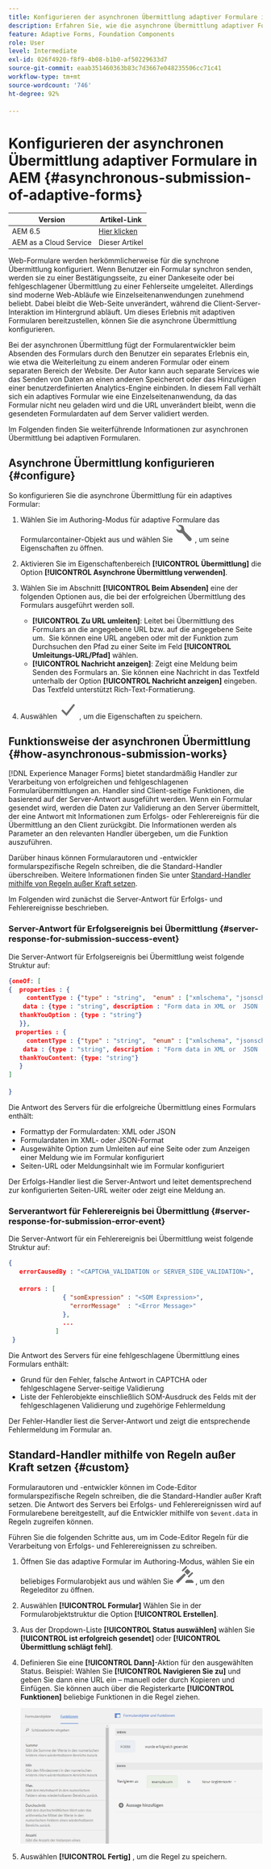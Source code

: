 ```yaml
---
title: Konfigurieren der asynchronen Übermittlung adaptiver Formulare in AEM
description: Erfahren Sie, wie die asynchrone Übermittlung adaptiver Formulare konfiguriert wird. Vertiefen Sie Ihre Kenntnisse über die Funktionsweise der asynchronen Übermittlung für adaptive Formulare.
feature: Adaptive Forms, Foundation Components
role: User
level: Intermediate
exl-id: 026f4920-f8f9-4b08-b1b0-af50229633d7
source-git-commit: eaab351460363b83c7d3667e048235506cc71c41
workflow-type: tm+mt
source-wordcount: '746'
ht-degree: 92%

---
```


# Konfigurieren der asynchronen Übermittlung adaptiver Formulare in AEM {#asynchronous-submission-of-adaptive-forms}


| Version | Artikel-Link |
| -------- | ---------------------------- |
| AEM 6.5 | [Hier klicken](https://experienceleague.adobe.com/docs/experience-manager-65/forms/adaptive-forms-advanced-authoring/asynchronous-submissions-adaptive-forms.html?lang=de) |
| AEM as a Cloud Service | Dieser Artikel |


Web-Formulare werden herkömmlicherweise für die synchrone Übermittlung konfiguriert. Wenn Benutzer ein Formular synchron senden, werden sie zu einer Bestätigungsseite, zu einer Dankeseite oder bei fehlgeschlagener Übermittlung zu einer Fehlerseite umgeleitet. Allerdings sind moderne Web-Abläufe wie Einzelseitenanwendungen zunehmend beliebt. Dabei bleibt die Web-Seite unverändert, während die Client-Server-Interaktion im Hintergrund abläuft. Um dieses Erlebnis mit adaptiven Formularen bereitzustellen, können Sie die asynchrone Übermittlung konfigurieren.

Bei der asynchronen Übermittlung fügt der Formularentwickler beim Absenden des Formulars durch den Benutzer ein separates Erlebnis ein, wie etwa die Weiterleitung zu einem anderen Formular oder einem separaten Bereich der Website. Der Autor kann auch separate Services wie das Senden von Daten an einen anderen Speicherort oder das Hinzufügen einer benutzerdefinierten Analytics-Engine einbinden. In diesem Fall verhält sich ein adaptives Formular wie eine Einzelseitenanwendung, da das Formular nicht neu geladen wird und die URL unverändert bleibt, wenn die gesendeten Formulardaten auf dem Server validiert werden.

Im Folgenden finden Sie weiterführende Informationen zur asynchronen Übermittlung bei adaptiven Formularen.

## Asynchrone Übermittlung konfigurieren {#configure}

So konfigurieren Sie die asynchrone Übermittlung für ein adaptives Formular:

1. Wählen Sie im Authoring-Modus für adaptive Formulare das Formularcontainer-Objekt aus und wählen Sie ![cmppr1](assets/configure-icon.svg) , um seine Eigenschaften zu öffnen.
1. Aktivieren Sie im Eigenschaftenbereich **[!UICONTROL Übermittlung]** die Option **[!UICONTROL Asynchrone Übermittlung verwenden]**.
1. Wählen Sie im Abschnitt **[!UICONTROL Beim Absenden]** eine der folgenden Optionen aus, die bei der erfolgreichen Übermittlung des Formulars ausgeführt werden soll.

   *  **[!UICONTROL Zu URL umleiten]**: Leitet bei Übermittlung des Formulars an die angegebene URL bzw. auf die angegebene Seite um.  Sie können eine URL angeben oder mit der Funktion zum Durchsuchen den Pfad zu einer Seite im Feld **[!UICONTROL Umleitungs-URL/Pfad]** wählen.
   * **[!UICONTROL Nachricht anzeigen]**: Zeigt eine Meldung beim Senden des Formulars an. Sie können eine Nachricht in das Textfeld unterhalb der Option **[!UICONTROL Nachricht anzeigen]** eingeben. Das Textfeld unterstützt Rich-Text-Formatierung.

1. Auswählen ![check-button1](assets/save_icon.svg) , um die Eigenschaften zu speichern.

## Funktionsweise der asynchronen Übermittlung {#how-asynchronous-submission-works}

[!DNL Experience Manager Forms] bietet standardmäßig Handler zur Verarbeitung von erfolgreichen und fehlgeschlagenen Formularübermittlungen an. Handler sind Client-seitige Funktionen, die basierend auf der Server-Antwort ausgeführt werden. Wenn ein Formular gesendet wird, werden die Daten zur Validierung an den Server übermittelt, der eine Antwort mit Informationen zum Erfolgs- oder Fehlerereignis für die Übermittlung an den Client zurückgibt. Die Informationen werden als Parameter an den relevanten Handler übergeben, um die Funktion auszuführen.

Darüber hinaus können Formularautoren und -entwickler formularspezifische Regeln schreiben, die die Standard-Handler überschreiben. Weitere Informationen finden Sie unter [Standard-Handler mithilfe von Regeln außer Kraft setzen](#custom).

Im Folgenden wird zunächst die Server-Antwort für Erfolgs- und Fehlerereignisse beschrieben.

### Server-Antwort für Erfolgsereignis bei Übermittlung {#server-response-for-submission-success-event}

Die Server-Antwort für Erfolgsereignis bei Übermittlung weist folgende Struktur auf:

```json
{oneOf: [
{  properties : {
     contentType : {"type" : "string",  "enum" : ["xmlschema", "jsonschema"]},
    data : {type : "string", description : "Form data in XML or  JSON  format"},
   thankYouOption : {type : "string"}
   }},
  properties : {
     contentType : {"type" : "string",  "enum" : ["xmlschema", "jsonschema"]},
    data : {type : "string", description : "Form data in XML or  JSON  format"},
   thankYouContent: {type: "string"}
   }
]

}
```

Die Antwort des Servers für die erfolgreiche Übermittlung eines Formulars enthält:

* Formattyp der Formulardaten: XML oder JSON
* Formulardaten im XML- oder JSON-Format
* Ausgewählte Option zum Umleiten auf eine Seite oder zum Anzeigen einer Meldung wie im Formular konfiguriert
* Seiten-URL oder Meldungsinhalt wie im Formular konfiguriert

Der Erfolgs-Handler liest die Server-Antwort und leitet dementsprechend zur konfigurierten Seiten-URL weiter oder zeigt eine Meldung an.

### Serverantwort für Fehlerereignis bei Übermittlung {#server-response-for-submission-error-event}

Die Server-Antwort für ein Fehlerereignis bei Übermittlung weist folgende Struktur auf:

```json
{
   errorCausedBy : "<CAPTCHA_VALIDATION or SERVER_SIDE_VALIDATION>",

   errors : [
               { "somExpression" : "<SOM Expression>",
                 "errorMessage"  : "<Error Message>"
               },
               ...
             ]
 }
```

Die Antwort des Servers für eine fehlgeschlagene Übermittlung eines Formulars enthält:

* Grund für den Fehler, falsche Antwort in CAPTCHA oder fehlgeschlagene Server-seitige Validierung
* Liste der Fehlerobjekte einschließlich SOM-Ausdruck des Felds mit der fehlgeschlagenen Validierung und zugehörige Fehlermeldung

Der Fehler-Handler liest die Server-Antwort und zeigt die entsprechende Fehlermeldung im Formular an.

## Standard-Handler mithilfe von Regeln außer Kraft setzen {#custom}

Formularautoren und -entwickler können im Code-Editor formularspezifische Regeln schreiben, die die Standard-Handler außer Kraft setzen. Die Antwort des Servers bei Erfolgs- und Fehlerereignissen wird auf Formularebene bereitgestellt, auf die Entwickler mithilfe von `$event.data` in Regeln zugreifen können.

Führen Sie die folgenden Schritte aus, um im Code-Editor Regeln für die Verarbeitung von Erfolgs- und Fehlerereignissen zu schreiben.

1. Öffnen Sie das adaptive Formular im Authoring-Modus, wählen Sie ein beliebiges Formularobjekt aus und wählen Sie ![edit-rules1](assets/edit-rules-icon.svg) , um den Regeleditor zu öffnen.
1. Auswählen **[!UICONTROL Formular]** Wählen Sie in der Formularobjektstruktur die Option **[!UICONTROL Erstellen]**.
1. Aus der Dropdown-Liste **[!UICONTROL Status auswählen]** wählen Sie **[!UICONTROL ist erfolgreich gesendet]** oder **[!UICONTROL Übermittlung schlägt fehl]**.
1. Definieren Sie eine **[!UICONTROL Dann]**-Aktion für den ausgewählten Status. Beispiel: Wählen Sie **[!UICONTROL Navigieren Sie zu]** und geben Sie dann eine URL ein – manuell oder durch Kopieren und Einfügen. Sie können auch über die Registerkarte **[!UICONTROL Funktionen]** beliebige Funktionen in die Regel ziehen.

   ![successful submission handler](assets/form-submission-handler.png)

1. Auswählen **[!UICONTROL Fertig]** , um die Regel zu speichern.